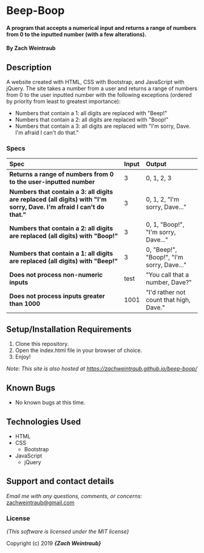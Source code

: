 # Beep-Boop

#### A program that accepts a numerical input and returns a range of numbers from 0 to the inputted number (with a few alterations).

#### By **Zach Weintraub**

## Description

A website created with HTML, CSS with Bootstrap, and JavaScript with jQuery. The site takes a number from a user and returns a range of numbers from 0 to the user inputted number with the following exceptions (ordered by priority from least to greatest importance):

* Numbers that contain a 1: all digits are replaced with "Beep!"
* Numbers that contain a 2: all digits are replaced with "Boop!"
* Numbers that contain a 3: all digits are replaced with "I'm sorry, Dave. I'm afraid I can't do that."


### Specs
| Spec | Input | Output |
| :-------------     | :------------- | :------------- |
| **Returns a range of numbers from 0 to the user-inputted number** | 3 | 0, 1, 2, 3 |
| **Numbers that contain a 3: all digits are replaced (all digits) with "I'm sorry, Dave. I'm afraid I can't do that."** | 3 | 0, 1, 2, "I'm sorry, Dave..." |
| **Numbers that contain a 2: all digits are replaced (all digits) with "Boop!"**| 3 | 0, 1, "Boop!", "I'm sorry, Dave..." |
| **Numbers that contain a 1: all digits are replaced (all digits) with "Beep!"**| 3 | 0, "Beep!", "Boop!", "I'm sorry, Dave..." |
| **Does not process non-numeric inputs** | test | "You call that a number, Dave?" |
| **Does not process inputs greater than 1000**| 1001 | "I'd rather not count that high, Dave." |

## Setup/Installation Requirements

1. Clone this repository.
2. Open the index.html file in your browser of choice.
3. Enjoy!

_Note: This site is also hosted at https://zachweintraub.github.io/beep-boop/_

## Known Bugs
* No known bugs at this time.

## Technologies Used
* HTML
* CSS
  * Bootstrap
* JavaScript
  * jQuery

## Support and contact details

_Email me with any questions, comments, or concerns:_
zachweintraub@gmail.com

### License

*{This software is licensed under the MIT license}*

Copyright (c) 2019 **_{Zach Weintraub}_**
